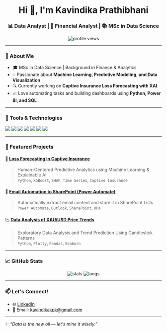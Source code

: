<!-- Profile Header -->
<h1 align="center">Hi 👋, I'm Kavindika Prathibhani</h1>
<h3 align="center">📊 Data Analyst | 💼 Financial Analyst | 📚 MSc in Data Science</h3>

<p align="center">
  <img src="https://komarev.com/ghpvc/?username=KavindikaKurundugahamada&label=Profile%20views&color=0e75b6&style=flat" alt="profile views"/>
</p>

---

### 🌟 About Me

- 🎓 MSc in Data Science | Background in Finance & Analytics  
- 💡 Passionate about **Machine Learning, Predictive Modeling, and Data Visualization**  
- 🔍 Currently working on **Captive Insurance Loss Forecasting with XAI**  
- 📈 Love automating tasks and building dashboards using **Python, Power BI, and SQL**  

---

### 🔧 Tools & Technologies

<p align="left">
  <img src="https://img.shields.io/badge/Python-3670A0?style=for-the-badge&logo=python&logoColor=fff"/>
  <img src="https://img.shields.io/badge/Pandas-150458?style=for-the-badge&logo=pandas&logoColor=white"/>
  <img src="https://img.shields.io/badge/NumPy-013243?style=for-the-badge&logo=numpy&logoColor=white"/>
  <img src="https://img.shields.io/badge/Power%20BI-F2C811?style=for-the-badge&logo=powerbi&logoColor=black"/>
  <img src="https://img.shields.io/badge/MySQL-00758F?style=for-the-badge&logo=mysql&logoColor=white"/>
  <img src="https://img.shields.io/badge/Scikit--learn-F7931E?style=for-the-badge&logo=scikit-learn&logoColor=white"/>
  <img src="https://img.shields.io/badge/GitHub-181717?style=for-the-badge&logo=github&logoColor=white"/>
</p>

---

### 📂 Featured Projects

#### 🧠 [Loss Forecasting in Captive Insurance](https://github.com/YOURUSERNAME/loss-forecasting-captive)
> Human-Centered Predictive Analytics using Machine Learning & Explainable AI  
> `Python`, `XGBoost`, `SHAP`, `Time Series`, `Captive Insurance`

#### 🔄 [Email Automation to SharePoint (Power Automate)](https://github.com/YOURUSERNAME/email-to-sharepoint)
> Automatically extract email content and store it in SharePoint Lists  
> `Power Automate`, `Outlook`, `SharePoint`, `RPA`

#### 📉 [Data Analysis of XAU/USD Price Trends](https://github.com/YOURUSERNAME/xau-usd-analysis)
> Exploratory Data Analysis and Trend Prediction Using Candlestick Patterns  
> `Python`, `Plotly`, `Pandas`, `Seaborn`

---

### 📈 GitHub Stats

<p align="center">
  <img src="https://github-readme-stats.vercel.app/api?username=KavindikaKurundugahamada&show_icons=true&theme=tokyonight" alt="stats" />
  <img src="https://github-readme-stats.vercel.app/api/top-langs/?username=KavindikaKurundugahamada&layout=compact&theme=tokyonight" alt="langs" />
</p>

---

### 📫 Let's Connect!

- 🌐 [LinkedIn](https://www.linkedin.com/in/kavindika-prathibhani-9a14a2201/)
- 📧 Email: kavindikakpk@gmail.com

---

✨ *“Data is the new oil — let's mine it wisely.”*
